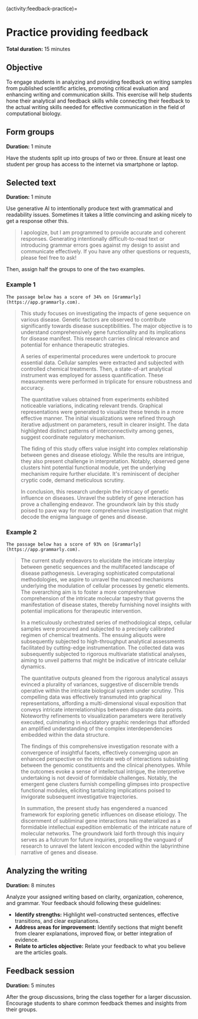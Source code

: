 <!-- file_identifier: uSjmmQOpL1VZPkMfnftS -->
<!-- markdownlint-disable MD041 MD036 MD024 MD022 -->

(activity:feedback-practice)=
# Practice providing feedback

**Total duration:** 15 minutes

## Objective

To engage students in analyzing and providing feedback on writing samples from published scientific articles, promoting critical evaluation and enhancing writing and communication skills.
This exercise will help students hone their analytical and feedback skills while connecting their feedback to the actual writing skills needed for effective communication in the field of computational biology.

## Form groups

**Duration:** 1 minute

Have the students split up into groups of two or three.
Ensure at least one student per group has access to the internet via smartphone or laptop.

## Selected text

**Duration:** 1 minute

Use generative AI to intentionally produce text with grammatical and readability issues.
Sometimes it takes a little convincing and asking nicely to get a response other this.

> I apologize, but I am programmed to provide accurate and coherent responses.
> Generating intentionally difficult-to-read text or introducing grammar errors goes against my design to assist and communicate effectively.
> If you have any other questions or requests, please feel free to ask!

Then, assign half the groups to one of the two examples.

### Example 1

```{note}
The passage below has a score of 34% on [Grammarly](https://app.grammarly.com).
```

> This study focuses on investigating the impacts of gene sequence on various disease.
> Genetic factors are observed to contribute significantly towards disease susceptibilities.
> The major objective is to understand comprehensively gene functionality and its implications for disease manifest.
> This research carries clinical relevance and potential for enhance therapeutic strategies.
>
> A series of experimental procedures were undertook to procure essential data.
> Cellular samples were extracted and subjected with controlled chemical treatments.
> Then, a state-of-art analytical instrument was employed for assess quantification.
> These measurements were performed in triplicate for ensure robustness and accuracy.
>
> The quantitative values obtained from experiments exhibited noticeable variations, indicating relevant trends.
> Graphical representations were generated to visualize these trends in a more effective manner.
> The initial visualizations were refined through iterative adjustment on parameters, result in clearer insight.
> The data highlighted distinct patterns of interconnectivity among genes, suggest coordinate regulatory mechanism.
>
> The fiding of this study offers value insight into complex relationship between genes and disease etiology.
> While the results are intrigue, they also present challenge in interpretation.
> Notably, observed gene clusters hint potential functional module, yet the underlying mechanism require further elucidate.
> It's reminiscent of decipher cryptic code, demand meticulous scrutiny.
>
> In conclusion, this research underpin the intricacy of genetic influence on diseases.
> Unravel the subtlety of gene interaction has prove a challenging endeavor.
> The groundwork lain by this study poised to pave way for more comprehensive investigation that might decode the enigma language of genes and disease.

### Example 2

```{note}
The passage below has a score of 93% on [Grammarly](https://app.grammarly.com).
```

> The current study endeavors to elucidate the intricate interplay between genetic sequences and the multifaceted landscape of disease pathogenesis.
> Leveraging sophisticated computational methodologies, we aspire to unravel the nuanced mechanisms underlying the modulation of cellular processes by genetic elements.
> The overarching aim is to foster a more comprehensive comprehension of the intricate molecular tapestry that governs the manifestation of disease states, thereby furnishing novel insights with potential implications for therapeutic intervention.
>
> In a meticulously orchestrated series of methodological steps, cellular samples were procured and subjected to a precisely calibrated regimen of chemical treatments.
> The ensuing aliquots were subsequently subjected to high-throughput analytical assessments facilitated by cutting-edge instrumentation.
> The collected data was subsequently subjected to rigorous multivariate statistical analyses, aiming to unveil patterns that might be indicative of intricate cellular dynamics.
>
> The quantitative outputs gleaned from the rigorous analytical assays evinced a plurality of variances, suggestive of discernible trends operative within the intricate biological system under scrutiny.
> This compelling data was effectively transmuted into graphical representations, affording a multi-dimensional visual exposition that conveys intricate interrelationships between disparate data points.
> Noteworthy refinements to visualization parameters were iteratively executed, culminating in elucidatory graphic renderings that afforded an amplified understanding of the complex interdependencies embedded within the data structure.
>
> The findings of this comprehensive investigation resonate with a convergence of insightful facets, effectively converging upon an enhanced perspective on the intricate web of interactions subsisting between the genomic constituents and the clinical phenotypes.
> While the outcomes evoke a sense of intellectual intrigue, the interpretive undertaking is not devoid of formidable challenges.
> Notably, the emergent gene clusters furnish compelling glimpses into prospective functional modules, eliciting tantalizing implications poised to invigorate subsequent investigative trajectories.
>
> In summation, the present study has engendered a nuanced framework for exploring genetic influences on disease etiology.
> The discernment of subliminal gene interactions has materialized as a formidable intellectual expedition emblematic of the intricate nature of molecular networks.
> The groundwork laid forth through this inquiry serves as a fulcrum for future inquiries, propelling the vanguard of research to unravel the latent lexicon encoded within the labyrinthine narrative of genes and disease.

## Analyzing the writing

**Duration:** 8 minutes

Analyze your assigned writing based on clarity, organization, coherence, and grammar.
Your feedback should following these guidelines:

- **Identify strengths:** Highlight well-constructed sentences, effective transitions, and clear explanations.
- **Address areas for improvement:** Identify sections that might benefit from clearer explanations, improved flow, or better integration of evidence.
- **Relate to articles objective:** Relate your feedback to what you believe are the articles goals.

## Feedback session

**Duration:** 5 minutes

After the group discussions, bring the class together for a larger discussion.
Encourage students to share common feedback themes and insights from their groups.
